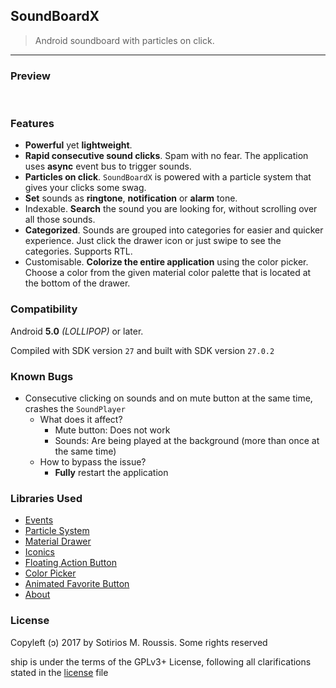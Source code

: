 ## SoundBoardX

> Android soundboard with particles on click.

---

### Preview

![]()
![]()
![]()
![]()
![]()

### Features

* **Powerful** yet **lightweight**.
* **Rapid consecutive sound clicks**. Spam with no fear. The application uses **async** event bus to trigger sounds.
* **Particles on click**. `SoundBoardX` is powered with a particle system that gives your clicks some swag.
* **Set** sounds as **ringtone**, **notification** or **alarm** tone.
* Indexable. **Search** the sound you are looking for, without scrolling over all those sounds.
* **Categorized**. Sounds are grouped into categories for easier and quicker experience. Just click the drawer icon or just swipe to see the categories. Supports RTL.
* Customisable. **Colorize the entire application** using the color picker. Choose a color from the given material color palette that is located at the bottom of the drawer.

### Compatibility

Android **5.0** *(LOLLIPOP)* or later.

Compiled with SDK version `27` and built with SDK version `27.0.2`

### Known Bugs

* Consecutive clicking on sounds and on mute button at the same time, crashes the `SoundPlayer`
  * What does it affect?
    * Mute button: Does not work
    * Sounds: Are being played at the background (more than once at the same time)
  * How to bypass the issue?
    * **Fully** restart the application

### Libraries Used

* [Events](https://github.com/greenrobot/EventBus)
* [Particle System](https://github.com/plattysoft/Leonids)
* [Material Drawer](https://github.com/mikepenz/MaterialDrawer)
* [Iconics](https://github.com/mikepenz/Android-Iconics)
* [Floating Action Button](https://github.com/Clans/FloatingActionButton)
* [Color Picker](https://github.com/kristiyanP/colorpicker)
* [Animated Favorite Button](https://github.com/IvBaranov/MaterialFavoriteButton)
* [About](https://github.com/medyo/android-about-page)

### License

Copyleft (ↄ) 2017 by Sotirios M. Roussis. Some rights reserved

ship is under the terms of the GPLv3+ License, following all clarifications stated in the [license](LICENSE.md) file

